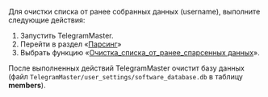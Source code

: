 Для очистки списка от ранее собранных данных (username), выполните следующие действия:

1. Запустить TelegramMaster.
2. Перейти в раздел «[Парсинг](Парсинг.md)»
3. Выбрать функцию «[Очистка_списка_от_ранее_спарсенных данных](Очистка_списка_от_ранее_спарсенных_данных.md)».

После выполненных действий TelegramMaster очистит базу данных (файл `TelegramMaster/user_settings/software_database.db` в таблицу **members**).